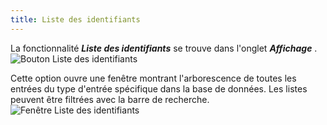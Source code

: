 ```yaml
---
title: Liste des identifiants
---
```

La fonctionnalité ***Liste des identifiants*** se trouve dans l&apos;onglet ***Affichage*** .  
![Bouton Liste des identifiants](/img/fr/rdm/mac/RDMMac0008.png) 

Cette option ouvre une fenêtre montrant l&apos;arborescence de toutes les entrées du type d&apos;entrée spécifique dans la base de données. Les listes peuvent être filtrées avec la barre de recherche.  
![Fenêtre Liste des identifiants](/img/fr/rdm/mac/RDMMac0009.png) 
